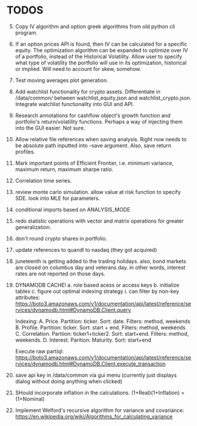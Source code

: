 # TODOS

5. Copy IV algorithm and option greek algorithms from old python cli program. 

16. If an option prices API is found, then IV can be calculated for a specific equity. The optimization algorithm can be expanded to optimize over IV of a portfolio, instead of the Historical Volatility. Allow user to specify what type of volatility the portfolio will use in its optimization, historical or implied. Will need to account for skew, somehow. 

17. Test moving averages plot generation.

21. Add watchlist functionality for crypto assets. Differentiate in /data/common/ between watchlist_equity.json and watchlist_crypto.json. Integrate watchlist functionality into GUI and API. 

23. Research annotations for cashflow object's growth function and portfolio's return/volatility functions. Perhaps a way of injecting them into the GUI easier. Not sure.

31. Allow relative file references when saving analysis. Right now needs to be absolute path inputted into -save argument. Also, save return profiles. 

34. Mark important points of Efficient Frontier, i.e. minimum variance, maximum return, maximum sharpe ratio.

35. Correlation time series.

42. review monte carlo simulation. allow value at risk function to specify SDE. look into MLE for parameters.

44. conditional imports based on ANALYSIS_MODE

46. redo statistic operations with vector and matrix operations for greater generalization.

51. don't round crypto shares in portfolio.

52. update references to quandl to nasdaq (they got acquired)

54. juneteenth is getting added to the trading holidays. also, bond markets are closed on columbus day and veterans day. in other words, interest rates are not reported on those days.

55. DYNAMODB CACHE!
    a. role based acess or access keys
    b. initialize tables
    c. figure out optimal indexing strategy
        i. can filter by non-key attributes: https://boto3.amazonaws.com/v1/documentation/api/latest/reference/services/dynamodb.html#DynamoDB.Client.query
    
    Indexing:
    A. Price. Partition: ticker. Sort: date. Filters: method, weekends
    B. Profile. Partition: ticker. Sort: start + end. Filters: method, weekends
    C. Correlation. Partiion: ticker1+ticker2. Sort: start+end. Filters: method, weekends.
    D. Interest. Parition: Maturity. Sort: start+end

    Execute raw partiql: https://boto3.amazonaws.com/v1/documentation/api/latest/reference/services/dynamodb.html#DynamoDB.Client.execute_transaction

56. save api key in /data/common via gui menu (currently just displays dialog without doing anything when clicked)

57. SHould incorporate inflation in the calculations. (1+Real)(1+Inflation) = (1+Nominal)

58. Implement Welford's recursive algorithm for variance and covariance: https://en.wikipedia.org/wiki/Algorithms_for_calculating_variance
